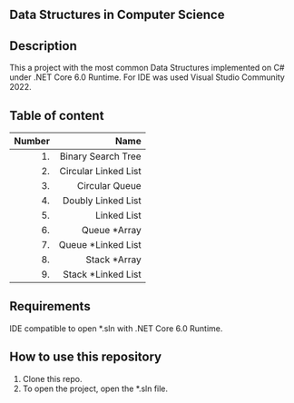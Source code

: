 ## Data Structures in Computer Science

## Description
This a project with the most common Data Structures implemented on C# under .NET Core 6.0 Runtime. For IDE was used Visual Studio Community 2022.

## Table of content
| Number | Name |
| ----: | ----:|
| 1. | Binary Search Tree |
| 2. | Circular Linked List |
|3.| Circular Queue|
|4. | Doubly Linked List|
|5.| Linked List|
|6.| Queue *Array|
|7.| Queue *Linked List|
|8.| Stack *Array |
|9.|Stack *Linked List|

## Requirements
IDE compatible to open *.sln with .NET Core 6.0 Runtime.

## How to use this repository
1. Clone this repo.
2. To open the project, open the *.sln file.

